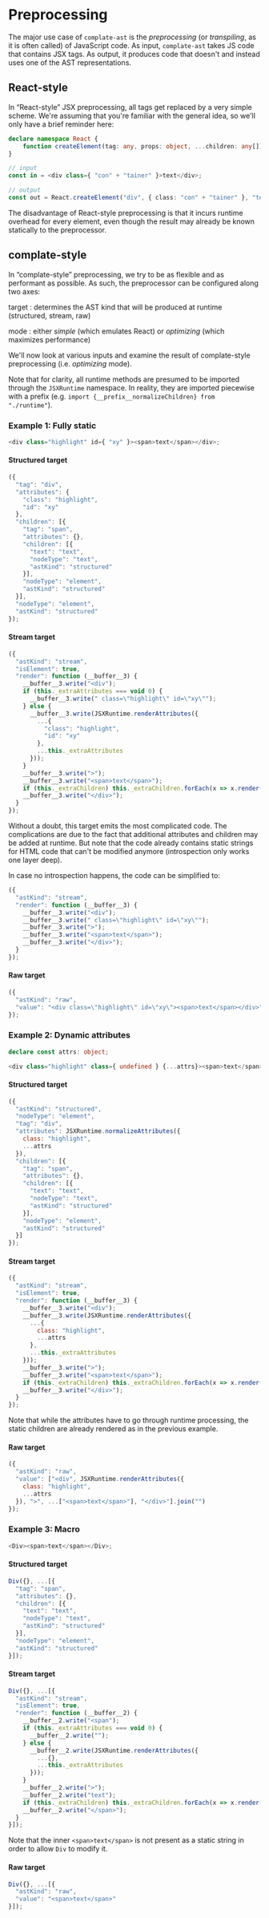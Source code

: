 # Preprocessing

The major use case of `complate-ast` is the _preprocessing_ (or _transpiling_, as it is often called) of JavaScript code.
As input, `complate-ast` takes JS code that contains JSX tags.
As output, it produces code that doesn't and instead uses one of the AST representations.

## React-style

In “React-style” JSX preprocessing, all tags get replaced by a very simple scheme.
We're assuming that you're familiar with the general idea, so we'll only have a brief reminder here:

```typescript jsx
declare namespace React {
    function createElement(tag: any, props: object, ...children: any[]);
}

// input
const in = <div class={ "con" + "tainer" }>text</div>;

// output
const out = React.createElement("div", { class: "con" + "tainer" }, "text");
```

The disadvantage of React-style preprocessing is that it incurs runtime overhead for every element, even though the result may already be known statically to the preprocessor.

## complate-style

In “complate-style” preprocessing, we try to be as flexible and as performant as possible.
As such, the preprocessor can be configured along two axes:

target
: determines the AST kind that will be produced at runtime (structured, stream, raw)

mode
: either _simple_ (which emulates React) or _optimizing_ (which maximizes performance)

We'll now look at various inputs and examine the result of complate-style preprocessing (i.e. _optimizing_ mode).

Note that for clarity, all runtime methods are presumed to be imported through the `JSXRuntime` namespace.
In reality, they are imported piecewise with a prefix (e.g. `import {__prefix__normalizeChildren} from "./runtime"`).

### Example 1: Fully static

```typescript jsx
<div class="highlight" id={ "xy" }><span>text</span></div>;
```

#### Structured target

```javascript
({
  "tag": "div",
  "attributes": {
    "class": "highlight",
    "id": "xy"
  },
  "children": [{
    "tag": "span",
    "attributes": {},
    "children": [{
      "text": "text",
      "nodeType": "text",
      "astKind": "structured"
    }],
    "nodeType": "element",
    "astKind": "structured"
  }],
  "nodeType": "element",
  "astKind": "structured"
});
```

#### Stream target

```javascript
({
  "astKind": "stream",
  "isElement": true,
  "render": function (__buffer__3) {
    __buffer__3.write("<div");
    if (this._extraAttributes === void 0) {
      __buffer__3.write(" class=\"highlight\" id=\"xy\"");
    } else {
      __buffer__3.write(JSXRuntime.renderAttributes({
        ...{
          "class": "highlight",
          "id": "xy"
        },
        ...this._extraAttributes
      }));
    }
    __buffer__3.write(">");
    __buffer__3.write("<span>text</span>");
    if (this._extraChildren) this._extraChildren.forEach(x => x.render(__buffer__3));
    __buffer__3.write("</div>");
  }
});
```

Without a doubt, this target emits the most complicated code.
The complications are due to the fact that additional attributes and children may be added at runtime.
But note that the code already contains static strings for HTML code that can't be modified anymore (introspection only works one layer deep).

In case no introspection happens, the code can be simplified to:

```javascript
({
  "astKind": "stream",
  "render": function (__buffer__3) {
    __buffer__3.write("<div");
    __buffer__3.write(" class=\"highlight\" id=\"xy\"");
    __buffer__3.write(">");
    __buffer__3.write("<span>text</span>");
    __buffer__3.write("</div>");
  }
});
```

#### Raw target

```javascript
({
  "astKind": "raw",
  "value": "<div class=\"highlight\" id=\"xy\"><span>text</span></div>"
});
```

### Example 2: Dynamic attributes

```typescript jsx
declare const attrs: object;

<div class="highlight" class={ undefined } {...attrs}><span>text</span></div>;
```

#### Structured target

```javascript
({
  "astKind": "structured",
  "nodeType": "element",
  "tag": "div",
  "attributes": JSXRuntime.normalizeAttributes({
    class: "highlight",
    ...attrs
  }),
  "children": [{
    "tag": "span",
    "attributes": {},
    "children": [{
      "text": "text",
      "nodeType": "text",
      "astKind": "structured"
    }],
    "nodeType": "element",
    "astKind": "structured"
  }]
});
```

#### Stream target

```javascript
({
  "astKind": "stream",
  "isElement": true,
  "render": function (__buffer__3) {
    __buffer__3.write("<div");
    __buffer__3.write(JSXRuntime.renderAttributes({
      ...{
        class: "highlight",
        ...attrs
      },
      ...this._extraAttributes
    }));
    __buffer__3.write(">");
    __buffer__3.write("<span>text</span>");
    if (this._extraChildren) this._extraChildren.forEach(x => x.render(__buffer__3));
    __buffer__3.write("</div>");
  }
});
```

Note that while the attributes have to go through runtime processing, the static children are already rendered as in the previous example.

#### Raw target

```javascript
({
  "astKind": "raw",
  "value": ["<div", JSXRuntime.renderAttributes({
    class: "highlight",
    ...attrs
  }), ">", ...["<span>text</span>"], "</div>"].join("")
});
```

### Example 3: Macro

```typescript jsx
<Div><span>text</span></Div>;
```

#### Structured target

```javascript
Div({}, ...[{
  "tag": "span",
  "attributes": {},
  "children": [{
    "text": "text",
    "nodeType": "text",
    "astKind": "structured"
  }],
  "nodeType": "element",
  "astKind": "structured"
}]);
```

#### Stream target

```javascript
Div({}, ...[{
  "astKind": "stream",
  "isElement": true,
  "render": function (__buffer__2) {
    __buffer__2.write("<span");
    if (this._extraAttributes === void 0) {
      __buffer__2.write("");
    } else {
      __buffer__2.write(JSXRuntime.renderAttributes({
        ...{},
        ...this._extraAttributes
      }));
    }
    __buffer__2.write(">");
    __buffer__2.write("text");
    if (this._extraChildren) this._extraChildren.forEach(x => x.render(__buffer__2));
    __buffer__2.write("</span>");
  }
}]);
```

Note that the inner `<span>text</span>` is not present as a static string in order to allow `Div` to modify it.

#### Raw target

```javascript
Div({}, ...[{
  "astKind": "raw",
  "value": "<span>text</span>"
}]);
```
